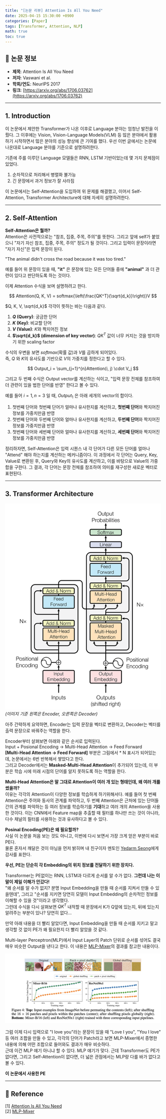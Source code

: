 ```yaml
---
title: "[논문 리뷰] Attention Is All You Need"
date: 2025-04-15 15:30:00 +0900
categories: [Paper]
tags: [Transformer, Attention, NLP]
math: true
toc: true
---
```


## 📝 논문 정보

- **제목**: Attention Is All You Need  
- **저자**: Vaswani et al.  
- **학회/연도**: NeurIPS 2017  
- **링크**: [https://arxiv.org/abs/1706.03762](https://arxiv.org/abs/1706.03762)

---

## 1. Introduction

이 논문에서 제안한 Transformer가 나온 이후로 Language 분야는 엄청난 발전을 이뤘다. 그 이후에는 Vision, Vision-Language Models(VLM) 등 많은 분야에서 활용하기 시작하면서 많은 분야의 성능 향상에 큰 기여를 했다. 우선 이번 글에서는 논문에 나온대로 Language 분야를 기준으로 설명하려한다.  

기존에 주를 이루던 Language 모델들은 RNN, LSTM 기반이었는데 몇 가지 문제점이 있었다.  
1. 순차적으로 처리해서 병렬화 불가능  
2. 긴 문장에서 과거 정보가 잘 사라짐  

이 논문에서는 Self-Attention을 도입하여 위 문제를 해결했고, 이어서 Self-Attention, Transformer Architecture에 대해 자세히 설명하려한다.  

---

## 2. Self-Attention
**Self-Attention은 뭘까?**  
Attention은 사전적으로는 "참조, 집중, 주목, 주의"를 뜻한다. 그리고 앞에 self가 붙었으니 "자기 자신 참조, 집중, 주목, 주의" 정도가 될 것이다. 그리고 입력이 문장이라면 "자기 자신"은 입력 문장이 된다.  

"The animal didn't cross the road because it was too tired."  

예를 들어 위 문장이 있을 때, **"it"** 은 문장에 있는 모든 단어들 중에 **"animal"** 과 더 관련이 있다고 판단하도록 하는 것이다.  

이제 Attention 수식을 보며 설명하려고 한다.  

$$
Attention(Q, K, V) = softmax{\left(\frac{QK^T}{\sqrt{d_k}}\right)}V
$$

$Q, K, V, \sqrt{d_k}$ 각각이 뜻하는 바는 다음과 같다.  
1. **$Q$ (Query)**: 궁금한 단어  
2. **$K$ (Key)**: 비교할 단어  
3. **$V$ (Value)**: $K$와 짝지어진 정보  
4. **$\sqrt{d_k}$ (dimension of key vector)**: $QK^T$ 값이 너무 커지는 것을 방지하기 위한 scaling factor  

수식의 우변을 보면 $softmax$(확률 값)과 $V$를 곱하게 되어있다.  
즉, $Q$ 와 $K$의 유사도를 기반으로 $V$의 가중치를 정한다고 할 수 있다.  

$$
Output_i = \sum_{j=1}^{n}Attention(i, j) \cdot V_j
$$

그리고 두 번째 수식은 Output vector를 계산하는 식이고, "입력 문장 전체를 참조하여 더 관련이 있을 법한 단어를 반영" 한다고 볼 수 있다.  

예를 들어 $i = 1, n = 3$ 일 때, $Output_1$ 은 아래 세개의 vector의 합이다.  
1. 첫번째 단어와 첫번째 단어가 얼마나 유사한지를 계산하고, **첫번째 단어**와 짝지어진 정보를 가중치만큼 반영  
2. 첫번째 단어와 두번째 단어와 얼마나 유사한지를 계산하고, **두번째 단어**와 짝지어진 정보를 가중치만큼 반영  
3. 첫번째 단어와 세번째 단어와 얼마나 유사한지를 계산하고, **세번째 단어**와 짝지어진 정보를 가중치만큼 반영  

정리하자면, Self-Attention은 입력 시퀀스 내 각 단어가 다른 모든 단어를 얼마나 "Attend" 해야 하는지를 계산하는 메커니즘이다. 이 과정에서 각 단어는 Query, Key, Value로 변환된 후, Query와 Key의 유사도를 계산하고, 이를 바탕으로 Value의 가중합을 구한다. 그 결과, 각 단어는 문장 전체를 참조하여 의미를 재구성한 새로운 벡터로 표현된다.  

---

## 3. Transformer Architecture
![Transformer Architecture](/assets/images/2025-04-15-transformer/1.png)  
_(이미지 기준 왼쪽은 Encoder, 오른쪽은 Decoder)_  

아주 간략하게 요약하면, Encoder는 입력 문장을 벡터로 변환하고, Decoder는 벡터를 출력 문장으로 바꿔주는 역할을 한다.  

Encoder부터 살펴보면 아래와 같은 순서로 입력된다.  
Input + Posional Encoding -> Multi-Head Attention -> Feed Forward  
**[Multi-Head Attention -> Feed Forward]** 부분은 그림에서 * N 표시가 되어있는데, 논문에서는 6번 반복해서 쌓았다고 한다.  
그리고 Decoder에서는 **Masked-Multi-Head Attention**이 추가되어 있는데, 이 부분은 학습 시에 미래 시점의 단어를 알지 못하도록 하는 역할을 한다.  

**Multi-Head Attention은 말 그대로 Attention이 여러 개 있는 형태인데, 왜 여러 개를 썼을까?**  
이유는 각각의 Attention이 다양한 정보를 학습하게 하기위해서다. 예를 들어 첫 번째 Attention은 주어와 동사의 관계를 파악하고, 두 번째 Attention은 근처에 있는 단어들간의 관계를 파악하는 등 여러 정보를 학습하기를 **기대**하고 여러 개의 Attention을 사용한 것이다. 이는 CNN에서 Feature map을 추출할 때 필터를 하나만 쓰는 것이 아니라, 다수 채널의 필터를 사용하는 것과 유사하다고 볼 수 있다.

**Posinal Encoding(PE)은 왜 필요할까?**  
사실 이 논문을 처음 보는 것도 아니고, 이번에 다시 보면서 가장 크게 얻은 부분이 바로 PE다.  
물론 혼자서 깨달은 것이 아님을 먼저 밝히며 내 친구이자 멘토인 [Yedarm Seong](https://github.com/mybirth0407)에게 감사를 표한다.  

**우선, PE는 단순히 각 Embedding의 위치 정보를 전달하기 위한 장치다.**  

Transformer는 PE없이는 RNN, LSTM과 다르게 순서를 알 수가 없다. **그런데 나는 이말이 제일 이해가 안갔다!**  
"왜 순서를 알 수가 없지? 분명 Input Embedding을 만들 때 순서를 지켜서 만들 수 있을텐데", 그리고 "순서를 지키면 당연히 모델이 Input Embedding의 순차적인 정보를 이해할 수 있을 것"이라고 생각했다.  
그런데 수식을 다시 살펴보면 $QK^T$ 내적할 때 문장에서 K가 Q앞에 있는지, 뒤에 있는지 알려주는 부분이 있나? 당연히 없다...  

만약 아래 내용을 더 빨리 알았다면, Input Embedding을 만들 때 순서를 지키고 말고 생각할 것 없이 PE가 왜 필요한지 더 빨리 알았을 것 같다.

Multi-layer Perceptron(MLP)에서 Input Layer의 Patch 단위로 순서를 섞어도 결국 매우 비슷한 Output을 낸다고 한다. 이 내용은 [MLP-Mixer](https://arxiv.org/pdf/2105.01601.pdf)의 결과를 참고한 내용이다.  

![MLP-Mixer Results](/assets/images/2025-04-15-transformer/2.png)  

그럼 이제 다시 입력으로 "I love you"라는 문장이 있을 때 "Love I you", "You I love" 등 여러 조합을 만들 수 있고, 각각의 단어가 Patch라고 보면 MLP-Mixer에서 증명한 내용에 의해 어떤 조합으로 들어와도 결과가 매우 비슷하다.  
근데 이건 MLP 얘기 아니냐 할 수 있다. MLP 얘기가 맞다. 근데 Transformer도 PE가 없다면, 그리고 Self-Attention이 없다면, 더 넓은 관점에서는 MLP랑 다를 바가 없다고 볼 수 있다.  

**이 논문에서 사용한 PE**  


---

## 🔗 Reference
[1] [Attention Is All You Need](https://arxiv.org/pdf/1706.03762.pdf)  
[2] [MLP-Mixer](https://arxiv.org/pdf/2105.01601.pdf)